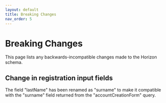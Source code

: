 ```yaml
---
layout: default
title: Breaking Changes
nav_order: 5
---
```


# Breaking Changes

This page lists any backwards-incompatible changes made to the Horizon schema. 

## Change in registration input fields

The field "lastName" has been renamed as "surname" to make it compatible with the "surname" field returned from the "accountCreationForm" query.
